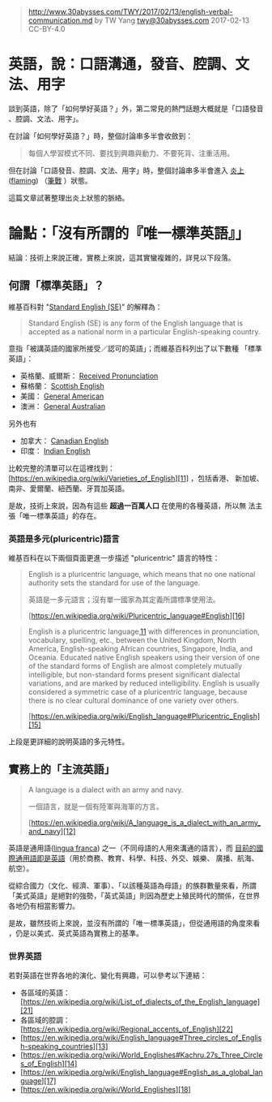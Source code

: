 ﻿> http://www.30abysses.com/TWY/2017/02/13/english-verbal-communication.md
> by TW Yang <twy@30abysses.com> 2017-02-13 CC-BY-4.0

# 英語，說：口語溝通，發音、腔調、文法、用字

談到英語，除了「如何學好英語？」外，第二常見的熱門話題大概就是「口語發音
、腔調、文法、用字」。

在討論「如何學好英語？」時，整個討論串多半會收斂到：

> 每個人學習模式不同、要找到興趣與動力、不要死背、注重活用。

但在討論「口語發音、腔調、文法、用字」時，整個討論串多半會進入
[炎上][1]([flaming][2]) （[筆戰][3] ）狀態。

[1]: https://ja.wikipedia.org/wiki/%E7%82%8E%E4%B8%8A_(%E3%83%8D%E3%83%83%E3%83%88%E7%94%A8%E8%AA%9E)
[2]: https://en.wikipedia.org/wiki/Flaming_(Internet)
[3]: https://zh.wikipedia.org/zh-tw/%E7%B6%B2%E8%B7%AF%E8%AB%96%E6%88%B0

這篇文章試著整理出炎上狀態的脈絡。



# 論點：「沒有所謂的『唯一標準英語』」

結論：技術上來說正確，實務上來說，這其實蠻複雜的，詳見以下段落。


##  何謂「標準英語」？

維基百科對 "[Standard English (SE)][4]" 的解釋為：

> Standard English (SE) is any form of the English language that is accepted as a national norm in a particular English-speaking country.

意指「被講英語的國家所接受／認可的英語」；而維基百科列出了以下數種
「標準英語」：

* 英格蘭、威爾斯： [Received Pronunciation][5]
* 蘇格蘭： [Scottish English][6]
* 美國： [General American][7]
* 澳洲： [General Australian][8]

[4]: https://en.wikipedia.org/wiki/Standard_English
[5]: https://en.wikipedia.org/wiki/Received_Pronunciation
[6]: https://en.wikipedia.org/wiki/Scottish_English
[7]: https://en.wikipedia.org/wiki/General_American
[8]: https://en.wikipedia.org/wiki/Variation_in_Australian_English#Broad.2C_general_and_cultivated_Australian

另外也有

* 加拿大： [Canadian English][9]
* 印度： [Indian English][10]

[9]: https://en.wikipedia.org/wiki/Canadian_English
[10]: https://en.wikipedia.org/wiki/Indian_English

比較完整的清單可以在這裡找到：
[https://en.wikipedia.org/wiki/Varieties_of_English][11]  ，包括香港、
新加坡、南非、愛爾蘭、紐西蘭、牙買加英語。

[11]: https://en.wikipedia.org/wiki/Varieties_of_English

是故，技術上來說，因為有這些 **超過一百萬人口** 在使用的各種英語，所以無
法主張「唯一標準英語」的存在。


### 英語是多元(pluricentric)語言

維基百科在以下兩個頁面更進一步描述 "pluricentric" 語言的特性：

> English is a pluricentric language, which means that no one national
> authority sets the standard for use of the language.
>
> 英語是一多元語言；沒有單一國家為其定義所謂標準使用法。
>
> [https://en.wikipedia.org/wiki/Pluricentric_language#English][16]

> English is a pluricentric language,[11] with differences in
> pronunciation, vocabulary, spelling, etc., between the United Kingdom,
> North America, English-speaking African countries, Singapore, India,
> and Oceania. Educated native English speakers using their version of
> one of the standard forms of English are almost completely mutually
> intelligible, but non-standard forms present significant dialectal
> variations, and are marked by reduced intelligibility. English is
> usually considered a symmetric case of a pluricentric language,
> because there is no clear cultural dominance of one variety over
> others.
>
> [https://en.wikipedia.org/wiki/English_language#Pluricentric_English][15]

上段是更詳細的說明英語的多元特性。

[15]: https://en.wikipedia.org/wiki/English_language#Pluricentric_English
[16]: https://en.wikipedia.org/wiki/Pluricentric_language#English

##  實務上的「主流英語」

> A language is a dialect with an army and navy.
>
> 一個語言，就是一個有陸軍與海軍的方言。
>
> [https://en.wikipedia.org/wiki/A_language_is_a_dialect_with_an_army_and_navy][12]

英語是通用語([lingua franca][19]) 之一（不同母語的人用來溝通的語言），而
[目前的國際通用語即是英語][20]（用於商務、教育、科學、科技、外交、娛樂、
廣播、航海、航空）。

從綜合國力（文化、經濟、軍事）、「以該種英語為母語」的族群數量來看，所謂
「美式英語」是絕對的強勢，「英式英語」則因為歷史上殖民時代的關係，在世界
各地仍有相當影響力。

是故，雖然技術上來說，並沒有所謂的「唯一標準英語」，但從通用語的角度來看
，仍是以美式、英式英語為實務上的基準。

### 世界英語

若對英語在世界各地的演化、變化有興趣，可以參考以下連結：

* 各區域的英語： [https://en.wikipedia.org/wiki/List_of_dialects_of_the_English_language][21]
* 各區域的腔調： [https://en.wikipedia.org/wiki/Regional_accents_of_English][22]
* [https://en.wikipedia.org/wiki/English_language#Three_circles_of_English-speaking_countries][13]
* [https://en.wikipedia.org/wiki/World_Englishes#Kachru.27s_Three_Circles_of_English][14]
* [https://en.wikipedia.org/wiki/English_language#English_as_a_global_language][17]
* [https://en.wikipedia.org/wiki/World_Englishes][18]

[12]: https://en.wikipedia.org/wiki/A_language_is_a_dialect_with_an_army_and_navy
[13]: https://en.wikipedia.org/wiki/English_language#Three_circles_of_English-speaking_countries
[14]: https://en.wikipedia.org/wiki/World_Englishes#Kachru.27s_Three_Circles_of_English
[17]: https://en.wikipedia.org/wiki/English_language#English_as_a_global_language
[18]: https://en.wikipedia.org/wiki/World_Englishes
[19]: https://en.wikipedia.org/wiki/Lingua_franca
[20]: https://en.wikipedia.org/wiki/List_of_lingua_francas#English
[21]: https://en.wikipedia.org/wiki/List_of_dialects_of_the_English_language
[22]: https://en.wikipedia.org/wiki/Regional_accents_of_English
